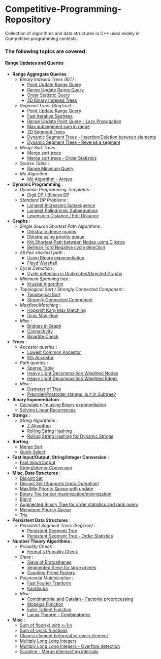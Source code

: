 # Competitive-Programming-Repository
Collection of algorithms and data structures in C++ used widely in Competitive programming contests. 

### The following topics are covered:

#### Range Updates and Queries
* **Range Aggregate Queries** :
  * *Binary Indexed Trees (BIT)* :
    * [Point Update Range Query](https://github.com/dragonslayerx/Competitive-Programming-Repository/blob/master/binary_indexed_tree.cpp)
    * [Range Update Range Query](https://github.com/dragonslayerx/Competitive-Programming-Repository/blob/master/binary_indexed_tree_range_query_range_update.cpp)
    * [Order Statistic Query](https://github.com/dragonslayerx/Competitive-Programming-Repository/blob/master/binary_indexed_tree_order_stat.cpp)
    * [2D Binary Indexed Trees](https://github.com/dragonslayerx/Competitive-Programming-Repository/blob/master/binary_indexed_tree_2D.cpp)
  * *Segment Trees (SegTree)* :
    * [Point Update Range Query](https://github.com/dragonslayerx/Competitive-Programming-Repository/blob/master/segment_tree_range_query_point_update.cpp) 
    * [Fast Iterative Segtrees](https://github.com/dragonslayerx/Competitive-Programming-Repository/blob/master/segment_trees_interative_fast.cpp)
    * [Range Update Point Query - Lazy Propogation](https://github.com/dragonslayerx/Competitive-Programming-Repository/blob/master/segment_tree_range_query_range_update_lazy_propogation.cpp)
    * [Max subsegment sum in range](https://github.com/dragonslayerx/Competitive-Programming-Repository/blob/master/segment_tree_custom_merge_function.cpp)
    * [2D Segment Trees](https://github.com/dragonslayerx/Competitive-Programming-Repository/blob/master/segment_tree_2D.cpp)
    * [Dynamic Segment Trees - Insertion/Deletion between elements](https://github.com/dragonslayerx/Competitive-Programming-Repository/blob/master/segment_tree_dynamic_using_treaps.cpp)
    * [Dynamic Segment Trees - Reverse a segment](https://github.com/dragonslayerx/Competitive-Programming-Repository/blob/master/segment_tree_dynamic_reverse_subarray_using_treap.cpp)
  * *Merge Sort Trees* :
    * [Merge sort trees](https://github.com/dragonslayerx/Competitive-Programming-Repository/blob/master/merge_sort_trees.cpp)
    * [Merge sort trees - Order Statistics](https://github.com/dragonslayerx/Competitive-Programming-Repository/blob/master/merge_sort_trees_order_stat_query.cpp)  
  * *Sparse Table* :
    * [Range Minimum Query](https://github.com/dragonslayerx/Competitive-Programming-Repository/blob/master/range_minimum_query_sparse_table.cpp)
  * *Mo Algorithm* :
    * [Mo Algorithm - Arrays](https://github.com/dragonslayerx/Competitive-Programming-Repository/blob/master/mo_algorithm_offline_range_query.cpp)
* **Dynamic Programming** :
  * *Dynamic Programming Templates* :
    * [Digit DP / Bitwise DP](https://github.com/dragonslayerx/Competitive-Programming-Repository/blob/master/dynamic_programming_templates.cpp)
  * *Standard DP Problems* :
    * [Longest Increasing Subsequence](https://github.com/dragonslayerx/Competitive-Programming-Repository/blob/master/longest_increasing_subsequence_lis_binary_search.cpp)
    * [Longest Palindromic Subsequence](https://github.com/dragonslayerx/Competitive-Programming-Repository/blob/dragonslayerx-readme-update/palindrome_longest_subsequence.cpp)
    * [Levenstein Distance / Edit Distance](https://github.com/dragonslayerx/Competitive-Programming-Repository/blob/master/edit_distance_levenstein_dynamic_programming.cpp)
* **Graphs** :
  * *Single Source Shortest Path Algorithms* :
    * [Dijkstra in dense graphs](https://github.com/dragonslayerx/Competitive-Programming-Repository/blob/master/dijsktra_dense_graphs.cpp)
    * [Dijkstra using priority queue](https://github.com/dragonslayerx/Competitive-Programming-Repository/blob/master/dijkstra_using_priority_queue.cpp)
    * [Kth Shortest Path between Nodes using Dijkstra](https://github.com/dragonslayerx/Competitive-Programming-Repository/blob/master/kth_shortest_path_between_nodes_graph.cpp)
    * [Bellman Ford Negative cycle detection](https://github.com/dragonslayerx/Competitive-Programming-Repository/blob/dragonslayerx-readme-update/bellman_ford.cpp)
  * *All Pair shortest path* :
    * [Using Binary exponentiation](https://github.com/dragonslayerx/Competitive-Programming-Repository/blob/dragonslayerx-readme-update/all_pair_shortest_path_binary_exponentation.cpp)
    * [Floyd Warshall](https://github.com/dragonslayerx/Competitive-Programming-Repository/blob/dragonslayerx-readme-update/all_pair_shortest_path_floyd_warshall.cpp)
  * *Cycle Detection* :
    * [Cycle detection in Undirected/Directed Graphs](https://github.com/dragonslayerx/Competitive-Programming-Repository/blob/master/cycle_detection_in_graph.cpp)
  * *Minimum Spanning tree* :
    * [Kruskal Algorithm](https://github.com/dragonslayerx/Competitive-Programming-Repository/blob/master/kruskal_min_spanning_tree.cpp)
  * *Topological Sort / Strongly Connected Component* :
    * [Topological Sort](https://github.com/dragonslayerx/Competitive-Programming-Repository/blob/master/topological_sort_kosaraju.cpp)
    * [Strongly Connected Component](https://github.com/dragonslayerx/Competitive-Programming-Repository/blob/master/strongly_connected_components_kosaraju.cpp) 
  * *Maxflow/Matching* :
    * [Hopkroft Karp Max Matching](https://github.com/dragonslayerx/Competitive-Programming-Repository/blob/dragonslayerx-readme-update/max_bipartite_matching_hopcroft_karp.cpp)
    * [Dinic Max Flow](https://github.com/dragonslayerx/Competitive-Programming-Repository/blob/dragonslayerx-readme-update/max_flow_network_dinic_algorithm.cpp)
  * *Misc* :
    * [Bridges in Graph](https://github.com/dragonslayerx/Competitive-Programming-Repository/blob/master/bridges_in_graph.cpp)
    * [Connectivity](https://github.com/dragonslayerx/Competitive-Programming-Repository/blob/master/isConnected_using_bfs.cpp)
    * [Bipartite Check](https://github.com/dragonslayerx/Competitive-Programming-Repository/blob/dragonslayerx-readme-update/non_bipartite_check.cpp)
* **Trees** :
    * *Ancestor queries* :
        * [Lowest Common Ancestor](https://github.com/dragonslayerx/Competitive-Programming-Repository/blob/master/lowest_common_ancestor_lca.cpp)
        * [Kth Ancestor](https://github.com/dragonslayerx/Competitive-Programming-Repository/blob/master/kth_ancestor_tree.cpp)
    * *Path queries* :
        * [Sparse Table](https://github.com/dragonslayerx/Competitive-Programming-Repository/blob/master/trees_path_query_sparse_tables.cpp)
        * [Heavy Light Decomposition Weighted Nodes](https://github.com/dragonslayerx/Competitive-Programming-Repository/blob/master/heavy_light_decomposition_wieghted_vertices(hld).cpp)
        * [Heavy Light Decomposition Weighted Edges](https://github.com/dragonslayerx/Competitive-Programming-Repository/blob/master/heavy_light_decomposition_weighted_edges%20(hld).cpp)
    * *Misc* :
        * [Diameter of Tree](https://github.com/dragonslayerx/Competitive-Programming-Repository/blob/master/tree_diameter.cpp)
        * [Preorder/Postorder stamps, Is it in Subtree?](https://github.com/dragonslayerx/Competitive-Programming-Repository/blob/master/tree_dfs_preorder_postorder_isInSubtree.cpp) 
* **Binary Exponentiation** :
   * [Calculate n^m using Binary exponentiation](https://github.com/dragonslayerx/Competitive-Programming-Repository/blob/master/power_binary_exponentiation.cpp)
   * [Solving Linear Recurrences](https://github.com/dragonslayerx/Competitive-Programming-Repository/blob/master/linear_recurrence_matrix_exponentiation.cpp)
* **Strings** :
   * *String Algorithms* :
       * [Z Algorithm](https://github.com/dragonslayerx/Competitive-Programming-Repository/blob/master/Z_algorithm_max_prefix_match.cpp)
       * [Rolling String Hashing](https://github.com/dragonslayerx/Competitive-Programming-Repository/blob/master/string_hashing.cpp)
       * [Rolling String Hashing for Dynamic Strings](https://github.com/dragonslayerx/Competitive-Programming-Repository/blob/dragonslayerx-readme-update/string_hashing_dynamic_segment_trees.cpp)
* **Sorting** :
  * [Merge Sort](https://github.com/dragonslayerx/Competitive-Programming-Repository/blob/master/merge_sort_count_inversion.cpp)
  * [Quick Select](https://github.com/dragonslayerx/Competitive-Programming-Repository/blob/dragonslayerx-readme-update/quick_select_order_stat_linear.cpp)
* **Fast Input/Output, String/Integer Conversion** :
   * [Fast Input/Output](https://github.com/dragonslayerx/Competitive-Programming-Repository/blob/master/fast_readInt_writeInt_function.cpp)
   * [String/Integer Conversion](https://github.com/dragonslayerx/Competitive-Programming-Repository/blob/master/int2string_string2int.cpp)
* **Misc. Data Structures** :
   * [Disjoint Set](https://github.com/dragonslayerx/Competitive-Programming-Repository/blob/master/disjoint_set.cpp)
   * [Disjoint Set (Supports Undo Operation)](https://github.com/dragonslayerx/Competitive-Programming-Repository/blob/master/disjoint_set_with_undo_operation.cpp)
   * [Max/Min Priority Queue with update](https://github.com/dragonslayerx/Competitive-Programming-Repository/blob/master/heap_using_multiset_max_min_insert_erase_update.cpp)
   * [Binary Trie for xor maximization/minimization](https://github.com/dragonslayerx/Competitive-Programming-Repository/blob/master/binary_trie_max_xor.cpp)
   * [Bigint](https://github.com/dragonslayerx/Competitive-Programming-Repository/blob/dragonslayerx-readme-update/bigint_library.cpp)
   * [Augmented Binary Tree for order statistics and rank query](https://github.com/dragonslayerx/Competitive-Programming-Repository/blob/dragonslayerx-readme-update/orderstat_rank_query_augmented_bst.cpp)
   * [Monotone Priority Queue](https://github.com/dragonslayerx/Competitive-Programming-Repository/blob/dragonslayerx-readme-update/monotone_priority_queue.cpp)
   * [Trie](https://github.com/dragonslayerx/Competitive-Programming-Repository/blob/dragonslayerx-readme-update/trie_insertion_deleteion.cpp)
* **Persistent Data Structures** :
  * *Persistent Segment Trees (SegTree)* :
    * [Persistent Segment Tree](https://github.com/dragonslayerx/Competitive-Programming-Repository/blob/master/segment_tree_persistent.cpp)
    * [Persistent Segment Tree - Order Statistics](https://github.com/dragonslayerx/Competitive-Programming-Repository/blob/master/segment_tree_persistent_order_stat.cpp)
* **Number Theory Algorithms** :
  * *Primality Check* :
      * [Fermat's Primality Check](https://github.com/dragonslayerx/Competitive-Programming-Repository/blob/master/primality_check_fermat.cpp)
  * *Sieve* :
      * [Sieve of Eratosthenes](https://github.com/dragonslayerx/Competitive-Programming-Repository/blob/master/prime_sieve.cpp)
      * [Segmented Sieve for large primes](https://github.com/dragonslayerx/Competitive-Programming-Repository/blob/master/segmented_sieve_large_primes.cpp)
      * [Counting Prime Factors](https://github.com/dragonslayerx/Competitive-Programming-Repository/blob/master/prime_factor_count.cpp)
  * *Polynomial Multiplication* :
      * [Fast Fourier Tranform](https://github.com/dragonslayerx/Competitive-Programming-Repository/blob/master/fast_fourier_transform_fft.cpp)
      * [Karatsuba](https://github.com/dragonslayerx/Competitive-Programming-Repository/blob/master/karatsuba_polynomial_multiplication.cpp)
  * *Misc* :
      * [Combinatorial and Catalan - Factorial preprocessing](https://github.com/dragonslayerx/Competitive-Programming-Repository/blob/dragonslayerx-readme-update/factorial_preprocessing.cpp)
      * [Mobeius Function](https://github.com/dragonslayerx/Competitive-Programming-Repository/blob/master/mobeius_function.cpp)
      * [Euler Totient Function](https://github.com/dragonslayerx/Competitive-Programming-Repository/blob/master/euler_phi_euler_totient_function.cpp)
      * [Lucas Theorm - Combinatorics](https://github.com/dragonslayerx/Competitive-Programming-Repository/blob/master/lucas_combinatorics.cpp)  
* **Misc** :
  * [Sum of floor(x) with x=1:n](https://github.com/dragonslayerx/Competitive-Programming-Repository/blob/dragonslayerx-readme-update/aggreate_sqrt_distinct_values.cpp)
  * [Sum of cyclic functions](https://github.com/dragonslayerx/Competitive-Programming-Repository/blob/dragonslayerx-readme-update/aggregate_cyclic_function.cpp)
  * [Closest element before/after every element](https://github.com/dragonslayerx/Competitive-Programming-Repository/blob/dragonslayerx-readme-update/closest_max_element_before_after_index_using_stack.cpp)
  * [Multiply Long Long Integers](https://github.com/dragonslayerx/Competitive-Programming-Repository/blob/dragonslayerx-readme-update/multiply_longlong_integers.cpp)
  * [Multiply Long Long Integers - Overflow detection](https://github.com/dragonslayerx/Competitive-Programming-Repository/blob/dragonslayerx-readme-update/multiply_detect_overflow.cpp)
  * [Scanline - Merge intersecting intervals](https://github.com/dragonslayerx/Competitive-Programming-Repository/blob/dragonslayerx-readme-update/scanline_merge_overlapping_intervals.cpp)
  
  
      
      
  
  
   
   


















